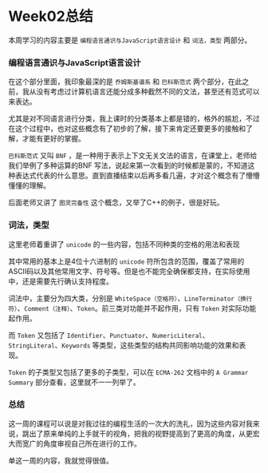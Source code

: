 # Week02总结

本周学习的内容主要是 `编程语言通识与JavaScript语言设计` 和 `词法，类型` 两部分。

### 编程语言通识与JavaScript语言设计

在这个部分里面，我印象最深的是 `乔姆斯基谱系`  和 `巴科斯范式` 两个部分，在此之前，我从没有考虑过计算机语言还能分成多种截然不同的文法，甚至还有范式可以来表达。

尤其是对不同语言进行分类，我上课时的分类基本上都是错的，格外的尴尬，不过在这个过程中，也对这些概念有了初步的了解，接下来肯定还要更多的接触和了解，才能有更好的掌握。

`巴科斯范式` 又叫 `BNF` ，是一种用于表示上下文无关文法的语言，在课堂上，老师给我们举例了多种运算的BNF 写法，说起来第一次看到的时候都是蒙的，不知道这种表达式代表的什么意思。直到直播结束以后再多看几遍，才对这个概念有了懵懵懂懂的理解。

后面老师又讲了 `图灵完备性` 这个概念，又举了C++的例子，很是好玩。



### 词法，类型

这里老师着重讲了 `unicode` 的一些内容，包括不同种类的空格的用法和表现

其中常用的基本上是4位十六进制的 `unicode` 符所包含的范围，覆盖了常用的 ASCII码以及其他常用文字、符号等。但是也不能完全确保都支持，在实际使用中，还是需要先行确认支持程度。

词法中，主要分为四大类，分别是 `WhiteSpace（空格符）`、`LineTerminator（换行符）`、`Comment（注释）`、`Token`。前三类对功能并不起作用，只有 `Token` 对实际功能起作用。

而 `Token` 又包括了 `Identifier`、`Punctuator`、`NumericLiteral`、`StringLiteral`、`Keywords` 等类型，这些类型的结构共同影响功能的效果和表现。

 `Token` 的子类型又包括了更多的子类型，可以在 `ECMA-262` 文档中的 `A Grammar Summary` 部分查看，这里就不一一列举了。



### 总结

这一周的课程可以说是对我过往的编程生活的一次大的洗礼，因为这些内容对我来说，跳出了原来单纯的上手就干的视角，把我的视野提高到了更高的角度，从更宏大而宽广的角度审视自己所在进行的工作。

单这一周的内容，我就觉得很值。

